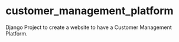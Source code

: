 # customer_management_platform
Django Project to create a website to have a Customer Management Platform.
